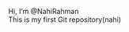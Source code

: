 Hi, I’m @NahiRahman
<br>
This is my first Git repository(nahi)


<!---
NahiRahman/NahiRahman is a ✨ special ✨ repository because its `README.md` (this file) appears on your GitHub profile.
You can click the Preview link to take a look at your changes.
--->

